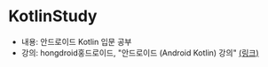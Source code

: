# KotlinStudy
* 내용: 안드로이드 Kotlin 입문 공부
* 강의: hongdroid홍드로이드, "안드로이드 (Android Kotlin) 강의" [(링크)](https://youtube.com/playlist?list=PLC51MBz7PMywN2GJ53aF0UO5fnHGjW35a)
